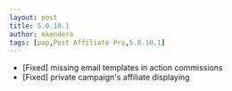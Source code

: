 ```yaml
---
layout: post
title: 5.0.10.1
author: mkendera
tags: [pap,Post Affiliate Pro,5.0.10.1]
---
```


- [Fixed] missing email templates in action commissions
- [Fixed] private campaign's affiliate displaying
